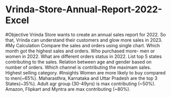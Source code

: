 # Vrinda-Store-Annual-Report-2022-Excel
#Objective
Vrinda Store wants to create an annual sales report for 2022. So that, Vrinda can understand their customers and glow more sales in 2023.
#My Calculation
Compare the sales and orders using single chart.
Which month got the highest sales and orders.
Who purchased more- men or women in 2022.
What are different orders status in 2022.
List top 5 states contributing to the sales.
Relation between age and gender based on number of orders.
Which channel is contributing the maximam sales.
Highest selling category.
#Insights
Women are more likely to buy compared to men(~65%).
Maharasthra, Karnataka and Uttar Pradesh are the top 3 States(~35%).
Adult agr group (30-49yrs) is max contributing (~50%).
Amazon, Flipkart and Myntra are max contributing (~80%).


